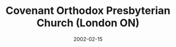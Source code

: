 ---
date: &id001 2002-02-15
end_date: null
location:
  address: 10246 Glendon Drive
  city: London
  state: ON
minister:
- end: 2002-02-15
  name: John Ferguson
  start: 2000-01-01
  type: Evangelist
- end: null
  name: John Ferguson
  start: 2002-02-15
  type: pastor
- end: 2015-01-01
  name: K. Dale Collison
  start: 2012-01-01
  type: Associate Pastor
ministers:
- John Ferguson
- John Ferguson
- K. Dale Collison
name: Covenant Orthodox Presbyterian Church
names:
- end: 2002-02-15
  name: Covenant Community Orthodox Presbyterian Chapel
  start: 1997-09-12
- end: null
  name: Covenant Orthodox Presbyterian Church
  start: 2002-02-15
origination_date: *id001
raw_data: "ON London\nCovenant Community Orthodox Presbyterian Chapel  (September\
  \ 12, 1997\u2013February 15, 2002)\nCovenant Orthodox Presbyterian Church (February\
  \ 15, 2002\u2013 )\n10246 Glendon Drive\nEvangelist: John Ferguson, 2000\u20132002\n\
  Pastor: John Ferguson, 2002\u2013\nAssoc. Pastor: K. Dale Collison, 2012\u201315"
received_from: null
states:
- "ON"
status:
  active: true
  end_date: null
  reason: null
  received_from: null
  withdrawal_to: null
title: Covenant Orthodox Presbyterian Church (London ON)

---